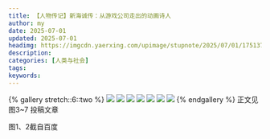 ```yaml
---
title: 【人物传记】新海诚传：从游戏公司走出的动画诗人
author: my
date: 2025-07-01
updated: 2025-07-01
headimg: https://imgcdn.yaerxing.com/upimage/stupnote/2025/07/01/1751376178_19582208_2811.jpg
description: 
categories: [人类与社会]
tags: 
keywords: 
---
```


{% gallery stretch::6::two %}
![](https://imgcdn.yaerxing.com/upimage/stupnote/2025/07/01/1751376178_19582208_2811.jpg)
![](https://imgcdn.yaerxing.com/upimage/stupnote/2025/07/01/1751376179_19582208_3435.jpg)
![](https://imgcdn.yaerxing.com/upimage/stupnote/2025/07/01/1751376181_19582208_8601.jpg)
![](https://imgcdn.yaerxing.com/upimage/stupnote/2025/07/01/1751376184_19582208_9142.jpg)
![](https://imgcdn.yaerxing.com/upimage/stupnote/2025/07/01/1751376187_19582208_7806.jpg)
![](https://imgcdn.yaerxing.com/upimage/stupnote/2025/07/01/1751376190_19582208_3557.jpg)
![](https://imgcdn.yaerxing.com/upimage/stupnote/2025/07/01/1751376191_19582208_5086.jpg)
{% endgallery %}
正文见图3~7
投稿文章


图1、2截自百度
